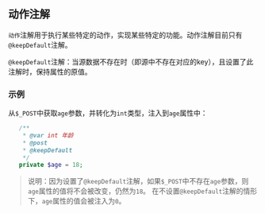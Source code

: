## 动作注解

`动作`注解用于执行某些特定的动作，实现某些特定的功能。动作注解目前只有`@keepDefault`注解。

`@keepDefault`注解：当源数据不存在时（即源中不存在对应的key），且设置了此注解时，保持属性的原值。

### 示例

从`$_POST`中获取`age`参数，并转化为`int`类型，注入到`age`属性中：
```php
   /**
    * @var int 年龄
    * @post
    * @keepDefault
    */
   private $age = 18;
```
> 说明：因为设置了`@keepDefault`注解，如果`$_POST`中不存在`age`参数，则`age`属性的值将不会被改变，仍然为`18`。
在不设置`@keepDefault`注解的情形下，`age`属性的值会被注入为`0`。